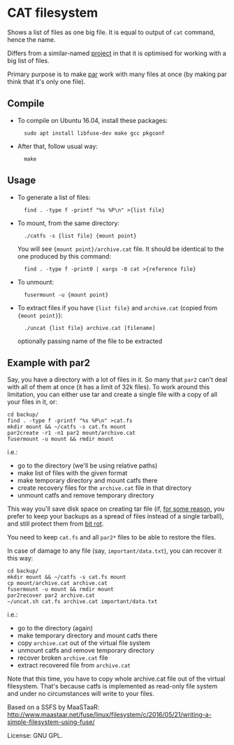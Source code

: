 CAT filesystem
==============

Shows a list of files as one big file.
It is equal to output of `cat` command, hence the name.

Differs from a similar-named [project](https://sourceforge.net/projects/catfs/)
in that it is optimised for working with a big list of files.

Primary purpose is to make [par](https://en.wikipedia.org/wiki/Parchive)
work with many files at once (by making par think that it's only one file).

Compile
-------

* To compile on Ubuntu 16.04, install these packages:

		sudo apt install libfuse-dev make gcc pkgconf

* After that, follow usual way:

		make

Usage
-----

* To generate a list of files:
	
		find . -type f -printf "%s %P\n" >{list file}

* To mount, from the same directory:
	
		./catfs -s {list file} {mount point}
	
	You will see `{mount point}/archive.cat` file.
	It should be identical to the one produced by this command:
	
		find . -type f -print0 | xargs -0 cat >{reference file}

* To unmount:
	
		fusermount -u {mount point}

* To extract files if you have `{list file}` and `archive.cat`
	(copied from `{mount point}`):
	
		./uncat {list file} archive.cat [filename]
	
	optionally passing name of the file to be extracted

Example with par2
-----------------

Say, you have a directory with a lot of files in it.
So many that `par2` can't deal with all of them at once
(it has a limit of 32k files).
To work around this limitation, you can either
use tar and create a single file with a copy of all your files in it,
or:

	cd backup/
	find . -type f -printf "%s %P\n" >cat.fs
	mkdir mount && ~/catfs -s cat.fs mount
	par2create -r1 -n1 par2 mount/archive.cat
	fusermount -u mount && rmdir mount

i.e.:
* go to the directory (we'll be using relative paths)
* make list of files with the given format
* make temporary directory and mount catfs there
* create recovery files for the `archive.cat` file in that directory
* unmount catfs and remove temporary directory

This way you'll save disk space on creating tar file
(if, [for some reason][reason], you prefer to keep your backups as a
spread of files instead of a single tarball),
and still protect them from [bit rot][rot].

[reason]: http://alexey.shpakovsky.ru/en/rsync-backups.html
[rot]: https://en.wikipedia.org/wiki/Data_degradation

You need to keep `cat.fs` and all `par2*` files to be able to restore the files.

In case of damage to any file (say, `important/data.txt`),
you can recover it this way:

	cd backup/
	mkdir mount && ~/catfs -s cat.fs mount
	cp mount/archive.cat archive.cat
	fusermount -u mount && rmdir mount
	par2recover par2 archive.cat
	~/uncat.sh cat.fs archive.cat important/data.txt

i.e.:
* go to the directory (again)
* make temporary directory and mount catfs there
* copy `archive.cat` out of the virtual file system
* unmount catfs and remove temporary directory
* recover broken `archive.cat` file
* extract recovered file from `archive.cat`

Note that this time, you have to copy whole archive.cat file
out of the virtual filesystem.
That's because catfs is implemented as read-only file system
and under no circumstances will write to your files.

Based on a SSFS by MaaSTaaR: <http://www.maastaar.net/fuse/linux/filesystem/c/2016/05/21/writing-a-simple-filesystem-using-fuse/>

License: GNU GPL.
